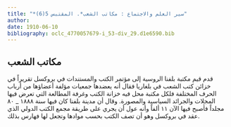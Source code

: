 ```yaml
---
title: "*سير العلم والاجتماع : مكاتب الشعب*. المقتبس 5(6)"
author: 
date: 1910-06-10
bibliography: oclc_4770057679-i_53-div_29.d1e6590.bib
---
```




##  مكاتب الشعب 

 
 قدم قيم مكتبة بلفنا الروسية إلى مؤتمر الكتب والمستندات في بروكسل تقريراً في خزائن كتب الشعب في بلغاريا فقال أنه يعضدها جمعيات مؤلفة أعضاؤها من أرباب الحرف المختلفة فلكل مكتبة محل فيه خزانة الكتب وغرفة المطالعة التي تعرض فيها المجلات والجرائد السياسية والمصورة. وقال أن مدينة بلفنا كان فيها سنة  ١٨٨٨  _  ٨٠  مجلداً فأصبح فيها الآن  ١١  ألفاً وأنه عول أن يجري على طريقة مجمع الكتب الدولي الذي عقد في بروكسل وهو أن تصف الكتب بحسب موادها وتجعل لها فهارس بذلك. 
